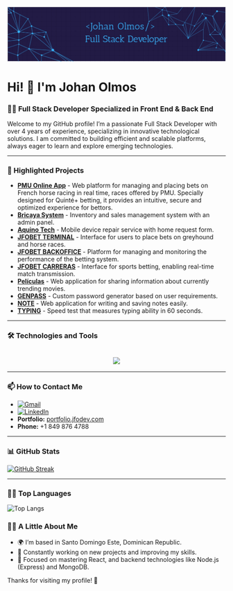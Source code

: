 ![Banner de Johan Olmos](/banner.jpeg)

# Hi! 👋 I'm Johan Olmos

### 👨‍💻 Full Stack Developer Specialized in Front End & Back End

Welcome to my GitHub profile! I’m a passionate Full Stack Developer with over 4 years of experience, specializing in innovative technological solutions. I am committed to building efficient and scalable platforms, always eager to learn and explore emerging technologies.

---

### 🚀 Highlighted Projects

- [**PMU Online App**](https://pmu-online-app.vercel.app) - Web platform for managing and placing bets on French horse racing in real time, races offered by PMU. Specially designed for Quinté+ betting, it provides an intuitive, secure and optimized experience for bettors.
- [**Bricaya System**](https://bricaaya-system.vercel.app) - Inventory and sales management system with an admin panel.
- [**Aquino Tech**](https://portfolio.jfodev.com/works/aquinotech) - Mobile device repair service with home request form.
- [**JFOBET TERMINAL**](https://portfolio.jfodev.com/works/terminal) - Interface for users to place bets on greyhound and horse races.
- [**JFOBET BACKOFFICE**](https://portfolio.jfodev.com/works/backoffice) - Platform for managing and monitoring the performance of the betting system.
- [**JFOBET CARRERAS**](https://portfolio.jfodev.com/works/carreras) - Interface for sports betting, enabling real-time match transmission.
- [**Películas**](https://movies.jfodev.com/) - Web application for sharing information about currently trending movies.
- [**GENPASS**](https://genpass.jfodev.com/) - Custom password generator based on user requirements.
- [**NOTE**](https://note.jfodev.com/) - Web application for writing and saving notes easily.
- [**TYPING**](https://typing.jfodev.com/) - Speed test that measures typing ability in 60 seconds.

---

### 🛠️ Technologies and Tools

<p align="center">
  <a href="https://skillicons.dev">
    <br>
    <img src="https://skillicons.dev/icons?i=html,css,sass,js,react,nodejs,express,mongodb,postgres,git,github,npm,sql&perline=10" />
  </a>
</p>

---

### 📫 How to Contact Me

- [![Gmail](https://img.shields.io/badge/Gmail-%23D14836.svg?style=for-the-badge&logo=gmail&logoColor=white)](mailto:johantf04@gmail.com)
- [![LinkedIn](https://img.shields.io/badge/LinkedIn-%230077B5.svg?style=for-the-badge&logo=linkedin&logoColor=white)](https://linkedin.com/in/johan-olmos)
- **Portfolio:** [portfolio.jfodev.com](http://portfolio.jfodev.com)
- **Phone:** +1 849 876 4788

---

### 📊 GitHub Stats


[![GitHub Streak](https://github-readme-streak-stats.herokuapp.com/?user=frantf04&theme=radical)](https://git.io/streak-stats)

---
### 🧑‍💻 Top Languages

![Top Langs](https://github-readme-stats.vercel.app/api/top-langs/?username=frantf04&layout=compact&theme=radical)
### 🧑‍💻 A Little About Me

- 🌍 I’m based in Santo Domingo Este, Dominican Republic.
- 🚀 Constantly working on new projects and improving my skills.
- 🎯 Focused on mastering React, and backend technologies like Node.js (Express) and MongoDB.

Thanks for visiting my profile! 🚀



<!--
**frantf04/frantf04** is a ✨ _special_ ✨ repository because its `README.md` (this file) appears on your GitHub profile.

Here are some ideas to get you started:

- 🔭 I’m currently working on ...
- 🌱 I’m currently learning ...
- 👯 I’m looking to collaborate on ...
- 🤔 I’m looking for help with ...
- 💬 Ask me about ...
- 📫 How to reach me: ...
- 😄 Pronouns: ...
- ⚡ Fun fact: ...
-->

